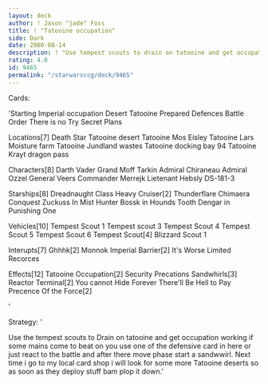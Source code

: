 ```yaml
---
layout: deck
author: ! Jason "jade" Foss
title: ! "Tatooine occupation"
side: Dark
date: 2000-08-14
description: ! "Use tempest scouts to drain on tatooine and get occupation working while sandwirling there people."
rating: 4.0
id: 9465
permalink: "/starwarsccg/deck/9465"
---
```

Cards: 

'Starting
Imperial occupation
Desert
Tatooine
Prepared Defences
Battle Order
There is no Try
Secret Plans

Locations[7]
Death Star
Tatooine desert
Tatooine Mos Eisley
Tatooine Lars Moisture farm
Tatooine Jundland wastes
Tatooine docking bay 94
Tatooine Krayt dragon pass

Characters[8]
Darth Vader
Grand Moff Tarkin
Admiral Chiraneau
Admiral Ozzel
General Veers
Commander Merrejk
Lietenant Hebsly
DS-181-3

Starships[8]
Dreadnaught Class Heavy Cruiser[2]
Thunderflare
Chimaera
Conquest
Zuckuss In Mist Hunter
Bossk in Hounds Tooth
Dengar in Punishing One

Vehicles[10]
Tempest Scout 1
Tempest scout 3
Tempest Scout 4
Tempest Scout 5
Tempest Scout 6
Tempest Scout[4]
Blizzard Scout 1

Interupts[7]
Ghhhk[2]
Monnok
Imperial Barrier[2]
It's Worse
Limited Recorces

Effects[12]
Tatooine Occupation[2]
Security Precations
Sandwhirls[3]
Reactor Terminal[2]
You cannot Hide Forever
There'll Be Hell to Pay
Precence Of the Force[2]

















'

Strategy: '

Use the tempest scouts to Drain on tatooine and get occupation working if some mains come to beat on you use one of the defensive card in here or just react to the battle and after there move phase start a sandwwirl.
Next time i go to my local card shop i will look for some more Tatooine deserts so as soon as they deploy stuff bam plop it down.'
